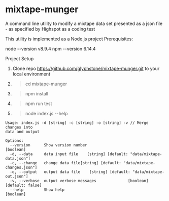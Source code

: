 # mixtape-munger
A command line utility to modify a mixtape data set presented as a json file - as specified by Highspot as a coding test

This utility is implemented as a Node.js project
Prerequisites:

node --version
v8.9.4
npm --version
6.14.4


Project Setup
1. Clone repo https://github.com/glyphstone/mixtape-munger.git to your local environment
2. > cd mixtape-munger
2. > npm install
3. > npm run test

4. > node index.js --help
```
Usage: index.js -d [string] -c [string] -o [string] -v // Merge changes into
data and output

Options:
  --version      Show version number                                   [boolean]
  -d, --data     data input file    [string] [default: "data/mixtape-data.json"]
  -c, --change   change data file[string] [default: "data/mixtape-changes.json"]
  -o, --output   output data file    [string] [default: "data/mixtape-out.json"]
  -v, --verbose  output verbose messages              [boolean] [default: false]
  --help         Show help                                             [boolean]

```

